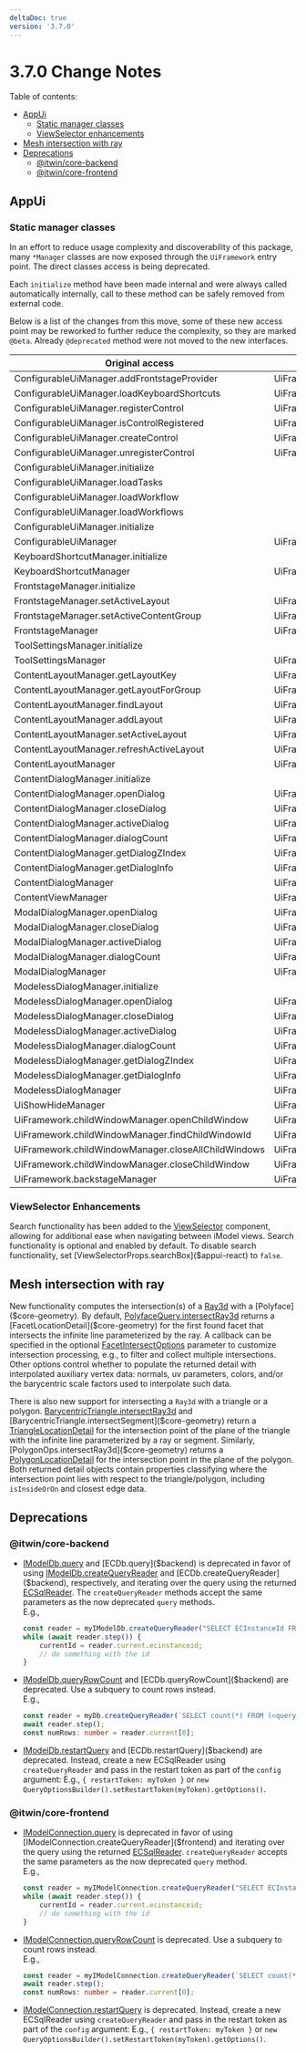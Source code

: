 ```yaml
---
deltaDoc: true
version: '3.7.0'
---
```

# 3.7.0 Change Notes

Table of contents:

- [AppUi](#appui)
  - [Static manager classes](#static-manager-classes)
  - [ViewSelector enhancements](#viewselector-enhancements)
- [Mesh intersection with ray](#mesh-intersection-with-ray)
- [Deprecations](#deprecations)
  - [@itwin/core-backend](#itwincore-backend)
  - [@itwin/core-frontend](#itwincore-frontend)

## AppUi

### Static manager classes

In an effort to reduce usage complexity and discoverability of this package, many `*Manager` classes are now exposed through the `UiFramework` entry point. The direct classes access is being deprecated.

Each `initialize` method have been made internal and were always called automatically internally, call to these method can be safely removed from external code.

Below is a list of the changes from this move, some of these new access point may be reworked to further reduce the complexity, so they are marked `@beta`. Already `@deprecated` method were not moved to the new interfaces.

| Original access | New access |
|---|---|
 ConfigurableUiManager.addFrontstageProvider | UiFramework.frontstages.addFrontstageProvider
 ConfigurableUiManager.loadKeyboardShortcuts | UiFramework.keyboardShortcuts.loadKeyboardShortcuts
 ConfigurableUiManager.registerControl | UiFramework.controls.register
 ConfigurableUiManager.isControlRegistered | UiFramework.controls.isRegistered
 ConfigurableUiManager.createControl | UiFramework.controls.create
 ConfigurableUiManager.unregisterControl | UiFramework.controls.unregister
 ConfigurableUiManager.initialize |
 ConfigurableUiManager.loadTasks |
 ConfigurableUiManager.loadWorkflow |
 ConfigurableUiManager.loadWorkflows |
 ConfigurableUiManager.initialize |
 ConfigurableUiManager | UiFramework.controls
 KeyboardShortcutManager.initialize |
 KeyboardShortcutManager | UiFramework.keyboardShortcuts
 FrontstageManager.initialize |
 FrontstageManager.setActiveLayout | UiFramework.content.layouts.setActive
 FrontstageManager.setActiveContentGroup | UiFramework.content.layouts.setActiveContentGroup
 FrontstageManager | UiFramework.frontstages
 ToolSettingsManager.initialize |
 ToolSettingsManager | UiFramework.toolSettings
 ContentLayoutManager.getLayoutKey | UiFramework.content.layouts.getKey
 ContentLayoutManager.getLayoutForGroup | UiFramework.content.layouts.getForGroup
 ContentLayoutManager.findLayout | UiFramework.content.layouts.find
 ContentLayoutManager.addLayout | UiFramework.content.layouts.add
 ContentLayoutManager.setActiveLayout | UiFramework.content.layouts.setActive
 ContentLayoutManager.refreshActiveLayout | UiFramework.content.layouts.refreshActive
 ContentLayoutManager | UiFramework.content.layouts
 ContentDialogManager.initialize |
 ContentDialogManager.openDialog | UiFramework.content.dialogs.open
 ContentDialogManager.closeDialog | UiFramework.content.dialogs.close
 ContentDialogManager.activeDialog | UiFramework.content.dialogs.active
 ContentDialogManager.dialogCount | UiFramework.content.dialogs.count
 ContentDialogManager.getDialogZIndex | UiFramework.content.dialogs.getZIndex
 ContentDialogManager.getDialogInfo | UiFramework.content.dialogs.getInfo
 ContentDialogManager | UiFramework.content.dialogs
 ContentViewManager | UiFramework.content
 ModalDialogManager.openDialog | UiFramework.dialogs.modal.open
 ModalDialogManager.closeDialog | UiFramework.dialogs.modal.close
 ModalDialogManager.activeDialog | UiFramework.dialogs.modal.active
 ModalDialogManager.dialogCount | UiFramework.dialogs.modal.count
 ModalDialogManager | UiFramework.dialogs.modal
 ModelessDialogManager.initialize |
 ModelessDialogManager.openDialog | UiFramework.dialogs.modeless.open
 ModelessDialogManager.closeDialog | UiFramework.dialogs.modeless.close
 ModelessDialogManager.activeDialog | UiFramework.dialogs.modeless.active
 ModelessDialogManager.dialogCount | UiFramework.dialogs.modeless.count
 ModelessDialogManager.getDialogZIndex | UiFramework.dialogs.modeless.getZIndex
 ModelessDialogManager.getDialogInfo | UiFramework.dialogs.modeless.getInfo
 ModelessDialogManager | UiFramework.dialogs.modeless
 UiShowHideManager | UiFramework.visibility
 UiFramework.childWindowManager.openChildWindow | UiFramework.childWindows.open
 UiFramework.childWindowManager.findChildWindowId | UiFramework.childWindows.findId
 UiFramework.childWindowManager.closeAllChildWindows | UiFramework.childWindows.closeAll
 UiFramework.childWindowManager.closeChildWindow | UiFramework.childWindows.close
 UiFramework.backstageManager | UiFramework.backstage

### ViewSelector Enhancements

Search functionality has been added to the [ViewSelector]($appui-react) component, allowing for additional ease when navigating between iModel views. Search functionality is optional and enabled by default. To disable search functionality, set [ViewSelectorProps.searchBox]($appui-react) to `false`.

## Mesh intersection with ray

New functionality computes the intersection(s) of a [Ray3d]($core-geometry) with a [Polyface]($core-geometry). By default, [PolyfaceQuery.intersectRay3d]($core-geometry) returns a [FacetLocationDetail]($core-geometry) for the first found facet that intersects the infinite line parameterized by the ray. A callback can be specified in the optional [FacetIntersectOptions]($core-geometry) parameter to customize intersection processing, e.g., to filter and collect multiple intersections. Other options control whether to populate the returned detail with interpolated auxiliary vertex data: normals, uv parameters, colors, and/or the barycentric scale factors used to interpolate such data.

There is also new support for intersecting a `Ray3d` with a triangle or a polygon. [BarycentricTriangle.intersectRay3d]($core-geometry) and [BarycentricTriangle.intersectSegment]($core-geometry) return a [TriangleLocationDetail]($core-geometry) for the intersection point of the plane of the triangle with the infinite line parameterized by a ray or segment. Similarly, [PolygonOps.intersectRay3d]($core-geometry) returns a [PolygonLocationDetail]($core-geometry) for the intersection point in the plane of the polygon. Both returned detail objects contain properties classifying where the intersection point lies with respect to the triangle/polygon, including `isInsideOrOn` and closest edge data.

## Deprecations

### @itwin/core-backend

- [IModelDb.query]($backend) and [ECDb.query]($backend) is deprecated in favor of using [IModelDb.createQueryReader]($backend) and [ECDb.createQueryReader]($backend), respectively, and iterating over the query using the returned [ECSqlReader]($common). The `createQueryReader` methods accept the same parameters as the now deprecated `query` methods. <br>E.g.,

    ```ts
    const reader = myIModelDb.createQueryReader("SELECT ECInstanceId FROM bis.Element", undefined, undefined);
    while (await reader.step()) {
        currentId = reader.current.ecinstanceid;
        // do something with the id
    }
    ```

- [IModelDb.queryRowCount]($backend) and [ECDb.queryRowCount]($backend) are deprecated. Use a subquery to count rows instead.<br>E.g.,

    ```ts
    const reader = myDb.createQueryReader(`SELECT count(*) FROM (<query-whose-rows-to-count>)`)
    await reader.step();
    const numRows: number = reader.current[0];
    ```

- [IModelDb.restartQuery]($backend) and [ECDb.restartQuery]($backend) are deprecated. Instead, create a new ECSqlReader using `createQueryReader` and pass in the restart token as part of the `config` argument: E.g., `{ restartToken: myToken }` or `new QueryOptionsBuilder().setRestartToken(myToken).getOptions()`.

### @itwin/core-frontend

- [IModelConnection.query]($frontend) is deprecated in favor of using [IModelConnection.createQueryReader]($frontend) and iterating over the query using the returned [ECSqlReader]($common). `createQueryReader` accepts the same parameters as the now deprecated `query` method. <br>E.g.,

    ```ts
    const reader = myIModelConnection.createQueryReader("SELECT ECInstanceId FROM bis.Element", undefined, undefined);
    while (await reader.step()) {
        currentId = reader.current.ecinstanceid;
        // do something with the id
    }
    ```

- [IModelConnection.queryRowCount]($frontend) is deprecated. Use a subquery to count rows instead.<br>E.g.,

    ```ts
    const reader = myIModelConnection.createQueryReader(`SELECT count(*) FROM (<query-whose-rows-to-count>)`)
    await reader.step();
    const numRows: number = reader.current[0];
    ```

- [IModelConnection.restartQuery]($frontend) is deprecated. Instead, create a new ECSqlReader using `createQueryReader` and pass in the restart token as part of the `config` argument: E.g., `{ restartToken: myToken }` or `new QueryOptionsBuilder().setRestartToken(myToken).getOptions()`.

